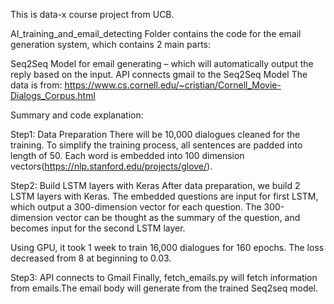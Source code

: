 This is data-x course project from UCB.






AI_training_and_email_detecting Folder contains the code for the email generation system, which contains 2 main parts:

Seq2Seq Model for email generating – which will automatically output the reply based on the input.
API connects gmail to the Seq2Seq Model
The data is from: https://www.cs.cornell.edu/~cristian/Cornell_Movie-Dialogs_Corpus.html

Summary and code explanation:

Step1: Data Preparation There will be 10,000 dialogues cleaned for the training. To simplify the training process, all sentences are padded into length of 50. Each word is embedded into 100 dimension vectors(https://nlp.stanford.edu/projects/glove/).

Step2: Build LSTM layers with Keras After data preparation, we build 2 LSTM layers with Keras. The embedded questions are input for first LSTM, which output a 300-dimension vector for each question. The 300-dimension vector can be thought as the summary of the question, and becomes input for the second LSTM layer.

Using GPU, it took 1 week to train 16,000 dialogues for 160 epochs. The loss decreased from 8 at beginning to 0.03.

Step3: API connects to Gmail Finally, fetch_emails.py will fetch information from emails.The email body will generate from the trained Seq2seq model.
